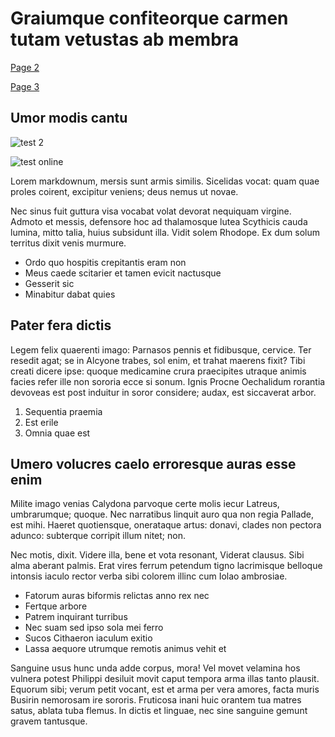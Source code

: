 # Graiumque confiteorque carmen tutam vetustas ab membra

[Page 2](deepdive2.md)

[Page 3](deepdive3.md)

## Umor modis cantu

![test 2](img/img2.jpg)

![test online](http://lorempixel.com/640/480/sports/)

Lorem markdownum, mersis sunt armis similis. Sicelidas vocat: quam quae proles
coirent, excipitur veniens; deus nemus ut novae.

Nec sinus fuit guttura visa vocabat volat devorat nequiquam virgine. Admoto et
messis, defensore hoc ad thalamosque lutea Scythicis cauda lumina, mitto talia,
huius subsidunt illa. Vidit solem Rhodope. Ex dum solum territus dixit venis
murmure.

- Ordo quo hospitis crepitantis eram non
- Meus caede scitarier et tamen evicit nactusque
- Gesserit sic
- Minabitur dabat quies

## Pater fera dictis

Legem felix quaerenti imago: Parnasos pennis et fidibusque, cervice. Ter resedit
agat; se in Alcyone trabes, sol enim, et trahat maerens fixit? Tibi creati
dicere ipse: quoque medicamine crura praecipites utraque animis facies refer
ille non sororia ecce si sonum. Ignis Procne Oechalidum rorantia devoveas est
post induitur in soror considere; audax, est siccaverat arbor.

1. Sequentia praemia
2. Est erile
3. Omnia quae est

## Umero volucres caelo erroresque auras esse enim

Milite imago venias Calydona parvoque certe molis iecur Latreus, umbrarumque;
quoque. Nec narratibus linquit auro qua non regia Pallade, est mihi. Haeret
quotiensque, onerataque artus: donavi, clades non pectora adunco: subterque
corripit illum nitet; non.

Nec motis, dixit. Videre illa, bene et vota resonant, Viderat clausus. Sibi alma
aberant palmis. Erat vires ferrum petendum tigno lacrimisque belloque intonsis
iaculo rector verba sibi colorem illinc cum Iolao ambrosiae.

- Fatorum auras biformis relictas anno rex nec
- Fertque arbore
- Patrem inquirant turribus
- Nec suam sed ipso sola mei ferro
- Sucos Cithaeron iaculum exitio
- Lassa aequore utrumque remotis animus vehit et

Sanguine usus hunc unda adde corpus, mora! Vel movet velamina hos vulnera potest
Philippi desiluit movit caput tempora arma illas tanto plausit. Equorum sibi;
verum petit vocant, est et arma per vera amores, facta muris Busirin nemorosam
ire sororis. Fruticosa inani huic orantem tua matres satus, ablata tuba flemus.
In dictis et linguae, nec sine sanguine gemunt gravem tantusque.